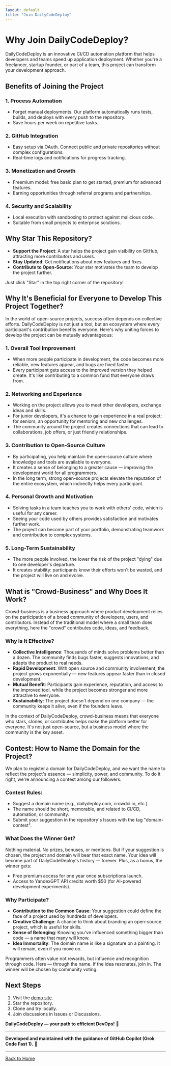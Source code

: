```yaml
---
layout: default
title: "Join DailyCodeDeploy"
---
```


# Why Join DailyCodeDeploy?

DailyCodeDeploy is an innovative CI/CD automation platform that helps developers and teams speed up application deployment. Whether you're a freelancer, startup founder, or part of a team, this project can transform your development approach.

## Benefits of Joining the Project

### 1. **Process Automation**
   - Forget manual deployments. Our platform automatically runs tests, builds, and deploys with every push to the repository.
   - Save hours per week on repetitive tasks.

### 2. **GitHub Integration**
   - Easy setup via OAuth. Connect public and private repositories without complex configurations.
   - Real-time logs and notifications for progress tracking.

### 3. **Monetization and Growth**
   - Freemium model: free basic plan to get started, premium for advanced features.
   - Earning opportunities through referral programs and partnerships.

### 4. **Security and Scalability**
   - Local execution with sandboxing to protect against malicious code.
   - Suitable from small projects to enterprise solutions.

## Why Star This Repository?

- **Support the Project**: A star helps the project gain visibility on GitHub, attracting more contributors and users.
- **Stay Updated**: Get notifications about new features and fixes.
- **Contribute to Open-Source**: Your star motivates the team to develop the project further.

Just click "Star" in the top right corner of the repository!

## Why It's Beneficial for Everyone to Develop This Project Together?

In the world of open-source projects, success often depends on collective efforts. DailyCodeDeploy is not just a tool, but an ecosystem where every participant's contribution benefits everyone. Here's why uniting forces to develop the project can be mutually advantageous:

### 1. **Overall Tool Improvement**
   - When more people participate in development, the code becomes more reliable, new features appear, and bugs are fixed faster.
   - Every participant gets access to the improved version they helped create. It's like contributing to a common fund that everyone draws from.

### 2. **Networking and Experience**
   - Working on the project allows you to meet other developers, exchange ideas and skills.
   - For junior developers, it's a chance to gain experience in a real project; for seniors, an opportunity for mentoring and new challenges.
   - The community around the project creates connections that can lead to collaborations, job offers, or just friendly relationships.

### 3. **Contribution to Open-Source Culture**
   - By participating, you help maintain the open-source culture where knowledge and tools are available to everyone.
   - It creates a sense of belonging to a greater cause — improving the development world for all programmers.
   - In the long term, strong open-source projects elevate the reputation of the entire ecosystem, which indirectly helps every participant.

### 4. **Personal Growth and Motivation**
   - Solving tasks in a team teaches you to work with others' code, which is useful for any career.
   - Seeing your code used by others provides satisfaction and motivates further work.
   - The project can become part of your portfolio, demonstrating teamwork and contribution to complex systems.

### 5. **Long-Term Sustainability**
   - The more people involved, the lower the risk of the project "dying" due to one developer's departure.
   - It creates stability: participants know their efforts won't be wasted, and the project will live on and evolve.

## What is "Crowd-Business" and Why Does It Work?

Crowd-business is a business approach where product development relies on the participation of a broad community of developers, users, and contributors. Instead of the traditional model where a small team does everything, here the "crowd" contributes code, ideas, and feedback.

### Why Is It Effective?
- **Collective Intelligence**: Thousands of minds solve problems better than a dozen. The community finds bugs faster, suggests innovations, and adapts the product to real needs.
- **Rapid Development**: With open source and community involvement, the project grows exponentially — new features appear faster than in closed development.
- **Mutual Benefit**: Participants gain experience, reputation, and access to the improved tool, while the project becomes stronger and more attractive to everyone.
- **Sustainability**: The project doesn't depend on one company — the community keeps it alive, even if the founders leave.

In the context of DailyCodeDeploy, crowd-business means that everyone who stars, clones, or contributes helps make the platform better for everyone. It's not just open-source, but a business model where the community is the key asset.

## Contest: How to Name the Domain for the Project?

We plan to register a domain for DailyCodeDeploy, and we want the name to reflect the project's essence — simplicity, power, and community. To do it right, we're announcing a contest among our followers.

### Contest Rules:
- Suggest a domain name (e.g., dailydeploy.com, crowdci.io, etc.).
- The name should be short, memorable, and related to CI/CD, automation, or community.
- Submit your suggestion in the repository's Issues with the tag "domain-contest".

### What Does the Winner Get?

Nothing material. No prizes, bonuses, or mentions. But if your suggestion is chosen, the project and domain will bear that exact name. Your idea will become part of DailyCodeDeploy's history — forever. Plus, as a bonus, the winner gets:

- Free premium access for one year once subscriptions launch.
- Access to YandexGPT API credits worth $50 (for AI-powered development experiments).

### Why Participate?

- **Contribution to the Common Cause**: Your suggestion could define the face of a project used by hundreds of developers.
- **Creative Challenge**: A chance to think about branding an open-source project, which is useful for skills.
- **Sense of Belonging**: Knowing you've influenced something bigger than code — a name that many will know.
- **Idea Immortality**: The domain name is like a signature on a painting. It will remain, even if you move on.

Programmers often value not rewards, but influence and recognition through code. Here — through the name. If the idea resonates, join in. The winner will be chosen by community voting.

## Next Steps
1. Visit the [demo site](https://nickscherbakov.github.io/daily-code-deploy).
2. Star the repository.
3. Clone and try locally.
4. Join discussions in Issues or Discussions.

**DailyCodeDeploy — your path to efficient DevOps!** 🚀

---

**Developed and maintained with the guidance of GitHub Copilot (Grok Code Fast 1).** 🤖

---

[Back to Home](index.html)